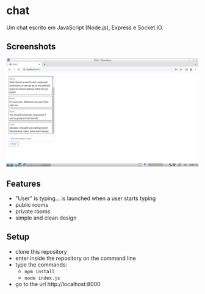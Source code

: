 # chat
Um chat escrito em JavaScript (Node.js), Express e Socket.IO.

## Screenshots
![Chat screenshot](screenshots/screenshot-01.png)

## Features
* "User" is typing... is launched when a user starts typing
* public rooms
* private rooms
* simple and clean design

## Setup
* clone this repository
* enter inside the repository on the command line
* type the commands:
  * `npm install`
  * `node index.js`
* go to the url http://localhost:8000
